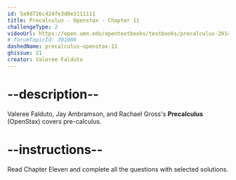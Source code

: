 ```yaml
---
id: 5a9d726c424fe3d0e3111111
title: Precalculus - Openstax - Chapter 11
challengeType: 2
videoUrl: https://open.umn.edu/opentextbooks/textbooks/precalculus-2014
# forumTopicId: 301086
dashedName: precalculus-openstax-11
ghissue: 21
creator: Valeree Falduto 
---
```


# --description--

Valeree Falduto, Jay Ambramson, and Rachael Gross's __Precalculus__ (OpenStax) covers pre-calculus.

# --instructions--

Read Chapter Eleven and complete all the questions with selected solutions.
